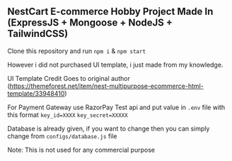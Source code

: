 ## NestCart E-commerce Hobby Project Made In (ExpressJS + Mongoose + NodeJS + TailwindCSS)

Clone this repository and run `npm i` & `npm start`

However i did not purchased UI template, i just made from my knowledge. 

UI Template Credit Goes to original author (https://themeforest.net/item/nest-multipurpose-ecommerce-html-template/33948410)

For Payment Gateway use RazorPay Test api and put value in `.env` file with this format
```key_id=XXXX```
```key_secret=XXXXX```

Database is already given, if you want to change then you can simply change from `configs/database.js` file

Note: This is not used for any commercial purpose

